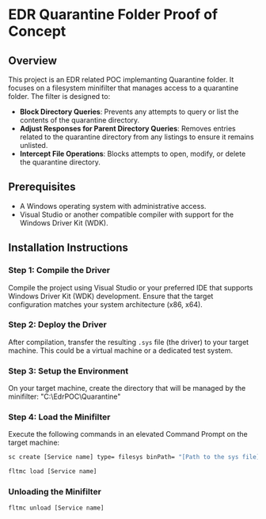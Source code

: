 # EDR Quarantine Folder Proof of Concept

## Overview
This project is an EDR related POC implemanting Quarantine folder.
It focuses on a filesystem minifilter that manages access to a quarantine folder. The filter is designed to:
- **Block Directory Queries**: Prevents any attempts to query or list the contents of the quarantine directory.
- **Adjust Responses for Parent Directory Queries**: Removes entries related to the quarantine directory from any listings to ensure it remains unlisted.
- **Intercept File Operations**: Blocks attempts to open, modify, or delete the quarantine directory.

## Prerequisites
- A Windows operating system with administrative access.
- Visual Studio or another compatible compiler with support for the Windows Driver Kit (WDK).

## Installation Instructions

### Step 1: Compile the Driver
Compile the project using Visual Studio or your preferred IDE that supports Windows Driver Kit (WDK) development. Ensure that the target configuration matches your system architecture (x86, x64).

### Step 2: Deploy the Driver
After compilation, transfer the resulting `.sys` file (the driver) to your target machine. This could be a virtual machine or a dedicated test system.

### Step 3: Setup the Environment
On your target machine, create the directory that will be managed by the minifilter:
"C:\EdrPOC\Quarantine"

### Step 4: Load the Minifilter
Execute the following commands in an elevated Command Prompt on the target machine:
```cmd
sc create [Service name] type= filesys binPath= "[Path to the sys file]"
```
```cmd
fltmc load [Service name]
```

### Unloading the Minifilter
```cmd
fltmc unload [Service name]
```
